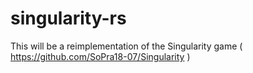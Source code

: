 # singularity-rs
This will be a reimplementation of the Singularity game ( https://github.com/SoPra18-07/Singularity )
